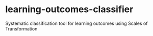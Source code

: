 # learning-outcomes-classifier
Systematic classification tool for learning outcomes using Scales of Transformation
